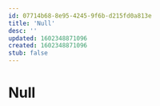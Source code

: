```yaml
---
id: 07714b68-8e95-4245-9f6b-d215fd0a813e
title: 'Null'
desc: ''
updated: 1602348871096
created: 1602348871096
stub: false
---
```

# Null

